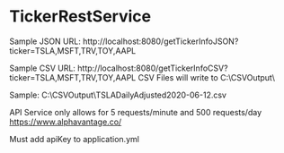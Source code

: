 # TickerRestService
Sample JSON URL: http://localhost:8080/getTickerInfoJSON?ticker=TSLA,MSFT,TRV,TOY,AAPL

Sample CSV URL: http://localhost:8080/getTickerInfoCSV?ticker=TSLA,MSFT,TRV,TOY,AAPL
CSV Files will write to C:\CSVOutput\

Sample:  C:\CSVOutput\TSLADailyAdjusted2020-06-12.csv

API Service only allows for 5 requests/minute and 500 requests/day
https://www.alphavantage.co/

Must add apiKey to application.yml
